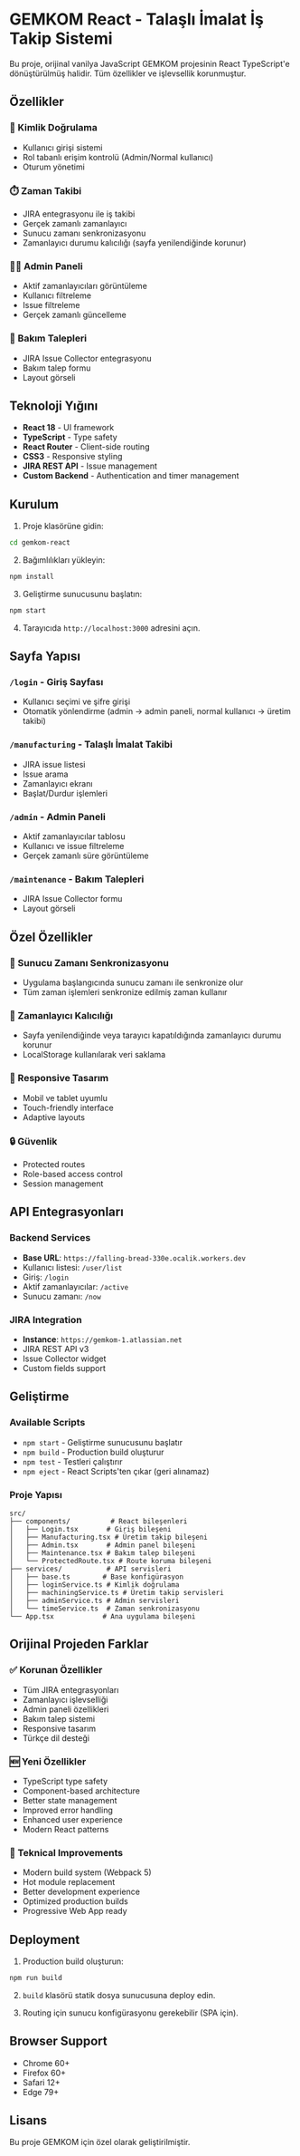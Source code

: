# GEMKOM React - Talaşlı İmalat İş Takip Sistemi

Bu proje, orijinal vanilya JavaScript GEMKOM projesinin React TypeScript'e dönüştürülmüş halidir. Tüm özellikler ve işlevsellik korunmuştur.

## Özellikler

### 🔐 Kimlik Doğrulama
- Kullanıcı girişi sistemi
- Rol tabanlı erişim kontrolü (Admin/Normal kullanıcı)
- Oturum yönetimi

### ⏱️ Zaman Takibi
- JIRA entegrasyonu ile iş takibi
- Gerçek zamanlı zamanlayıcı
- Sunucu zamanı senkronizasyonu
- Zamanlayıcı durumu kalıcılığı (sayfa yenilendiğinde korunur)

### 👨‍💼 Admin Paneli
- Aktif zamanlayıcıları görüntüleme
- Kullanıcı filtreleme
- Issue filtreleme
- Gerçek zamanlı güncelleme

### 🔧 Bakım Talepleri
- JIRA Issue Collector entegrasyonu
- Bakım talep formu
- Layout görseli

## Teknoloji Yığını

- **React 18** - UI framework
- **TypeScript** - Type safety
- **React Router** - Client-side routing
- **CSS3** - Responsive styling
- **JIRA REST API** - Issue management
- **Custom Backend** - Authentication and timer management

## Kurulum

1. Proje klasörüne gidin:
```bash
cd gemkom-react
```

2. Bağımlılıkları yükleyin:
```bash
npm install
```

3. Geliştirme sunucusunu başlatın:
```bash
npm start
```

4. Tarayıcıda `http://localhost:3000` adresini açın.

## Sayfa Yapısı

### `/login` - Giriş Sayfası
- Kullanıcı seçimi ve şifre girişi
- Otomatik yönlendirme (admin → admin paneli, normal kullanıcı → üretim takibi)

### `/manufacturing` - Talaşlı İmalat Takibi
- JIRA issue listesi
- Issue arama
- Zamanlayıcı ekranı
- Başlat/Durdur işlemleri

### `/admin` - Admin Paneli
- Aktif zamanlayıcılar tablosu
- Kullanıcı ve issue filtreleme
- Gerçek zamanlı süre görüntüleme

### `/maintenance` - Bakım Talepleri
- JIRA Issue Collector formu
- Layout görseli

## Özel Özellikler

### 🔄 Sunucu Zamanı Senkronizasyonu
- Uygulama başlangıcında sunucu zamanı ile senkronize olur
- Tüm zaman işlemleri senkronize edilmiş zaman kullanır

### 💾 Zamanlayıcı Kalıcılığı
- Sayfa yenilendiğinde veya tarayıcı kapatıldığında zamanlayıcı durumu korunur
- LocalStorage kullanılarak veri saklama

### 📱 Responsive Tasarım
- Mobil ve tablet uyumlu
- Touch-friendly interface
- Adaptive layouts

### 🔒 Güvenlik
- Protected routes
- Role-based access control
- Session management

## API Entegrasyonları

### Backend Services
- **Base URL**: `https://falling-bread-330e.ocalik.workers.dev`
- Kullanıcı listesi: `/user/list`
- Giriş: `/login`
- Aktif zamanlayıcılar: `/active`
- Sunucu zamanı: `/now`

### JIRA Integration
- **Instance**: `https://gemkom-1.atlassian.net`
- JIRA REST API v3
- Issue Collector widget
- Custom fields support

## Geliştirme

### Available Scripts

- `npm start` - Geliştirme sunucusunu başlatır
- `npm build` - Production build oluşturur
- `npm test` - Testleri çalıştırır
- `npm eject` - React Scripts'ten çıkar (geri alınamaz)

### Proje Yapısı
```
src/
├── components/          # React bileşenleri
│   ├── Login.tsx       # Giriş bileşeni
│   ├── Manufacturing.tsx # Üretim takip bileşeni
│   ├── Admin.tsx       # Admin panel bileşeni
│   ├── Maintenance.tsx # Bakım talep bileşeni
│   └── ProtectedRoute.tsx # Route koruma bileşeni
├── services/           # API servisleri
│   ├── base.ts        # Base konfigürasyon
│   ├── loginService.ts # Kimlik doğrulama
│   ├── machiningService.ts # Üretim takip servisleri
│   ├── adminService.ts # Admin servisleri
│   └── timeService.ts  # Zaman senkronizasyonu
└── App.tsx            # Ana uygulama bileşeni
```

## Orijinal Projeden Farklar

### ✅ Korunan Özellikler
- Tüm JIRA entegrasyonları
- Zamanlayıcı işlevselliği
- Admin paneli özellikleri
- Bakım talep sistemi
- Responsive tasarım
- Türkçe dil desteği

### 🆕 Yeni Özellikler
- TypeScript type safety
- Component-based architecture
- Better state management
- Improved error handling
- Enhanced user experience
- Modern React patterns

### 🔧 Teknical Improvements
- Modern build system (Webpack 5)
- Hot module replacement
- Better development experience
- Optimized production builds
- Progressive Web App ready

## Deployment

1. Production build oluşturun:
```bash
npm run build
```

2. `build` klasörü statik dosya sunucusuna deploy edin.

3. Routing için sunucu konfigürasyonu gerekebilir (SPA için).

## Browser Support

- Chrome 60+
- Firefox 60+
- Safari 12+
- Edge 79+

## Lisans

Bu proje GEMKOM için özel olarak geliştirilmiştir.